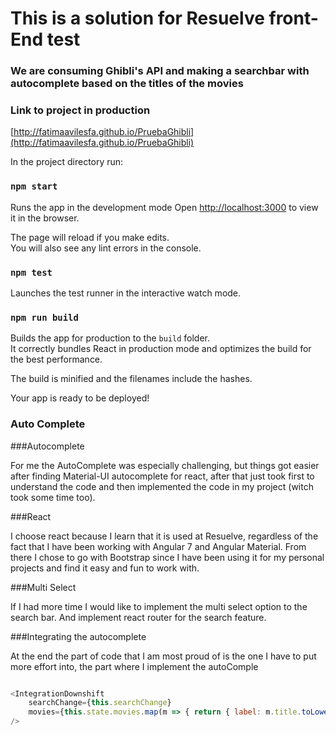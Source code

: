 # This is a solution for Resuelve front-End test

### We are consuming Ghibli's API and making a searchbar with autocomplete based on the titles of the movies 

### Link to project in production

[http://fatimaavilesfa.github.io/PruebaGhibli](http://fatimaavilesfa.github.io/PruebaGhibli)

In the project directory run:

### `npm start`

Runs the app in the development mode
Open [http://localhost:3000](http://localhost:3000) to view it in the browser.

The page will reload if you make edits.<br>
You will also see any lint errors in the console.

### `npm test`

Launches the test runner in the interactive watch mode.<br>

### `npm run build`

Builds the app for production to the `build` folder.<br>
It correctly bundles React in production mode and optimizes the build for the best performance.

The build is minified and the filenames include the hashes.<br>

Your app is ready to be deployed!

### Auto Complete

###Autocomplete

For me the AutoComplete was especially challenging, but things got easier after finding Material-UI autocomplete for react, after that just took first to understand the code and then implemented the code in my project (witch took some time too).

###React

I choose react because I learn that it is used at Resuelve, regardless of the fact that I have been working with Angular 7 and Angular Material. From there I chose to go with Bootstrap since I have been using it for my personal projects and find it easy and fun to work with.

###Multi Select

If I had more time I would like to implement the multi select option to the search bar.
And implement react router for the search feature.

###Integrating the autocomplete 

At the end the part of code that I am most proud of is the one I have to put more effort into, the part where I implement the autoComple

```javascript

<IntegrationDownshift 
	searchChange={this.searchChange} 
	movies={this.state.movies.map(m => { return { label: m.title.toLowerCase() } })}
/>

```




